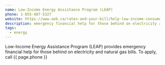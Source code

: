 ```yaml
---
name: Low-Income Energy Assistance Program (LEAP)
phone: 1-855-487-5327
website: https://www.oeb.ca/rates-and-your-bill/help-low-income-consumers/low-income-energy-assistance-program
description: emergency financial help for those behind on electricity and natural gas bills
tags:
  - energy
---
```

Low-Income Energy Assistance Program (LEAP) provides emergency financial help for those
behind on electricity and natural gas bills. To apply, call {{ page.phone }}

